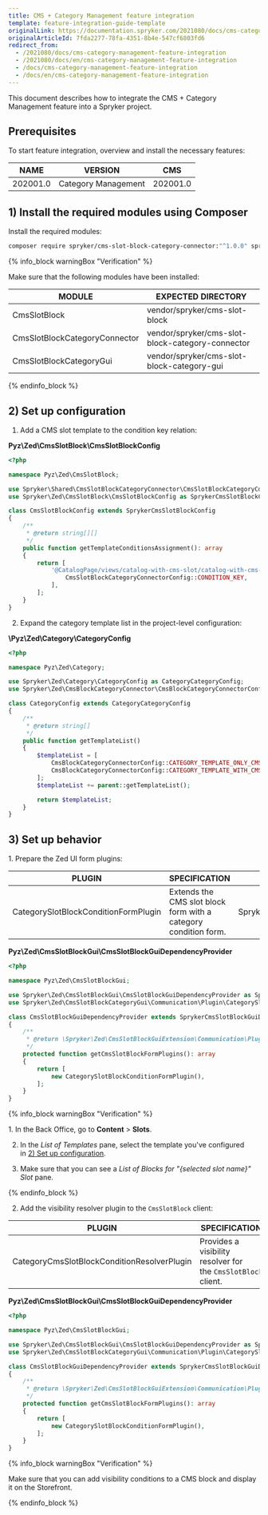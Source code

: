 ```yaml
---
title: CMS + Category Management feature integration
template: feature-integration-guide-template
originalLink: https://documentation.spryker.com/2021080/docs/cms-category-management-feature-integration
originalArticleId: 7fda2277-78fa-4351-8b4e-547cf6803fd6
redirect_from:
  - /2021080/docs/cms-category-management-feature-integration
  - /2021080/docs/en/cms-category-management-feature-integration
  - /docs/cms-category-management-feature-integration
  - /docs/en/cms-category-management-feature-integration
---
```


This document describes how to integrate the CMS + Category Management feature into a Spryker project.

## Prerequisites

To start feature integration, overview and install the necessary features:

| NAME | VERSION | CMS |
| --- | --- | ---  |
| 202001.0 | Category Management | 202001.0|

## 1) Install the required modules using Composer

Install the required modules:
```bash
composer require spryker/cms-slot-block-category-connector:"^1.0.0" spryker/cms-slot-block-category-gui:"^1.0.0" --update-with-dependencies
```

{% info_block warningBox "Verification" %}

Make sure that the following modules have been installed:

|MODULE | EXPECTED DIRECTORY |
|--- | --- |
|CmsSlotBlock | vendor/spryker/cms-slot-block |
|CmsSlotBlockCategoryConnector | vendor/spryker/cms-slot-block-category-connector |
|CmsSlotBlockCategoryGui | vendor/spryker/cms-slot-block-category-gui|

{% endinfo_block %}

## 2) Set up configuration

1.  Add a CMS slot template to the condition key relation:


**Pyz\Zed\CmsSlotBlock\CmsSlotBlockConfig**
```php
<?php

namespace Pyz\Zed\CmsSlotBlock;

use Spryker\Shared\CmsSlotBlockCategoryConnector\CmsSlotBlockCategoryConnectorConfig;
use Spryker\Zed\CmsSlotBlock\CmsSlotBlockConfig as SprykerCmsSlotBlockConfig;

class CmsSlotBlockConfig extends SprykerCmsSlotBlockConfig
{
    /**
     * @return string[][]
     */
    public function getTemplateConditionsAssignment(): array
    {
        return [
            '@CatalogPage/views/catalog-with-cms-slot/catalog-with-cms-slot.twig' => [
                CmsSlotBlockCategoryConnectorConfig::CONDITION_KEY,
            ],
        ];
    }
}
```
2. Expand the category template list in the project-level configuration:

**\Pyz\Zed\Category\CategoryConfig**
```php
<?php

namespace Pyz\Zed\Category;

use Spryker\Zed\Category\CategoryConfig as CategoryCategoryConfig;
use Spryker\Zed\CmsBlockCategoryConnector\CmsBlockCategoryConnectorConfig;

class CategoryConfig extends CategoryCategoryConfig
{
    /**
     * @return string[]
     */
    public function getTemplateList()
    {
        $templateList = [
            CmsBlockCategoryConnectorConfig::CATEGORY_TEMPLATE_ONLY_CMS_BLOCK => '@CatalogPage/views/simple-cms-block/simple-cms-block.twig',
            CmsBlockCategoryConnectorConfig::CATEGORY_TEMPLATE_WITH_CMS_BLOCK => '@CatalogPage/views/catalog-with-cms-block/catalog-with-cms-block.twig',
        ];
        $templateList += parent::getTemplateList();

        return $templateList;
    }
}
```

## 3) Set up behavior

1. Prepare the Zed UI form plugins:

|PLUGIN |SPECIFICATION |NAMESPACE |
|--- | --- | --- |
|CategorySlotBlockConditionFormPlugin |Extends the CMS slot block form with a category condition form. |Spryker\Zed\CmsSlotBlockCategoryGui\Communication\Plugin|



**Pyz\Zed\CmsSlotBlockGui\CmsSlotBlockGuiDependencyProvider**
```php
<?php

namespace Pyz\Zed\CmsSlotBlockGui;

use Spryker\Zed\CmsSlotBlockGui\CmsSlotBlockGuiDependencyProvider as SprykerCmsSlotBlockGuiDependencyProvider;
use Spryker\Zed\CmsSlotBlockCategoryGui\Communication\Plugin\CategorySlotBlockConditionFormPlugin;

class CmsSlotBlockGuiDependencyProvider extends SprykerCmsSlotBlockGuiDependencyProvider
{
    /**
     * @return \Spryker\Zed\CmsSlotBlockGuiExtension\Communication\Plugin\CmsSlotBlockGuiConditionFormPluginInterface[]
     */
    protected function getCmsSlotBlockFormPlugins(): array
    {
        return [
            new CategorySlotBlockConditionFormPlugin(),
        ];
    }
}
```

{% info_block warningBox "Verification" %}


1. In the Back Office, go to **Content** > **Slots**.

2. In the *List of Templates* pane, select the template you've configured in [2) Set up configuration](#set-up-configuration).

3. Make sure that you can see a *List of Blocks for "{selected slot name}" Slot* pane.


{% endinfo_block %}

2. Add the visibility resolver plugin to the `CmsSlotBlock` client:

|PLUGIN | SPECIFICATION | NAMESPACE |
|--- | --- | --- |
|CategoryCmsSlotBlockConditionResolverPlugin | Provides a visibility resolver for the `CmsSlotBlock` client. | Spryker\Client\CmsSlotBlockCategoryConnector\Plugin\CmsSlotBlock |



**Pyz\Zed\CmsSlotBlockGui\CmsSlotBlockGuiDependencyProvider**
```php
<?php

namespace Pyz\Zed\CmsSlotBlockGui;

use Spryker\Zed\CmsSlotBlockGui\CmsSlotBlockGuiDependencyProvider as SprykerCmsSlotBlockGuiDependencyProvider;
use Spryker\Zed\CmsSlotBlockCategoryGui\Communication\Plugin\CategorySlotBlockConditionFormPlugin;

class CmsSlotBlockGuiDependencyProvider extends SprykerCmsSlotBlockGuiDependencyProvider
{
    /**
     * @return \Spryker\Zed\CmsSlotBlockGuiExtension\Communication\Plugin\CmsSlotBlockGuiConditionFormPluginInterface[]
     */
    protected function getCmsSlotBlockFormPlugins(): array
    {
        return [
            new CategorySlotBlockConditionFormPlugin(),
        ];
    }
}
```

{% info_block warningBox "Verification" %}

Make sure that you can add visibility conditions to a CMS block and display it on the Storefront.

{% endinfo_block %}
